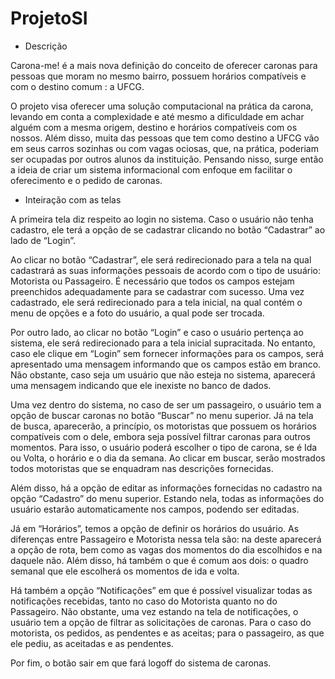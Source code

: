 # ProjetoSI

- Descrição

Carona-me! é a mais nova definição do conceito de oferecer caronas para pessoas que moram no mesmo bairro, possuem horários compatíveis e com o destino comum : a UFCG.

O projeto visa oferecer uma solução computacional na prática da carona, levando em conta a complexidade e até mesmo a dificuldade em achar alguém com a mesma origem, destino e horários compatíveis com os nossos. Além disso, muita das pessoas que tem como destino a UFCG vão em seus carros sozinhas ou com vagas ociosas, que, na prática, poderiam ser ocupadas por outros alunos da instituição. 
Pensando nisso, surge então a ideia de criar um sistema informacional com enfoque em facilitar o oferecimento e o pedido de caronas. 


- Inteiração com as telas

A primeira tela diz respeito ao login no sistema. Caso o usuário não tenha cadastro, ele terá a opção de se cadastrar clicando no botão “Cadastrar” ao lado de “Login”.

Ao clicar no botão “Cadastrar”, ele será redirecionado para a tela na qual cadastrará as suas informações pessoais de acordo com o tipo de usuário: Motorista ou Passageiro. É necessário que todos os campos estejam preenchidos adequadamente para se cadastrar com sucesso. Uma vez cadastrado, ele será redirecionado para a tela inicial, na qual contém o menu de opções e a foto do usuário, a qual pode ser trocada.

Por outro lado, ao clicar no botão “Login” e caso o usuário pertença ao sistema, ele será redirecionado para a tela inicial supracitada. No entanto, caso ele clique em “Login” sem fornecer informações para os campos, será apresentado uma mensagem informando que os campos estão em branco. Não obstante, caso seja um usuário que não esteja no sistema, aparecerá uma mensagem indicando que ele inexiste no banco de dados. 

Uma vez dentro do sistema, no caso de ser um passageiro, o usuário tem a opção de buscar caronas no botão “Buscar” no menu superior. Já na tela de busca, aparecerão, a princípio, os motoristas que possuem os horários compatíveis com o dele, embora seja possível filtrar caronas para outros momentos. Para isso, o usuário poderá escolher o tipo de carona, se é Ida ou Volta, o horário e o dia da semana. Ao clicar em buscar, serão mostrados todos motoristas que se enquadram nas descrições fornecidas.

Além disso, há a opção de editar as informações fornecidas no cadastro na opção “Cadastro” do menu superior. Estando nela, todas as informações do usuário estarão automaticamente nos campos, podendo ser editadas.

Já em “Horários”, temos a opção de definir os horários do usuário. As diferenças entre Passageiro e Motorista nessa tela são: na deste aparecerá a opção de rota, bem como as vagas dos momentos do dia escolhidos e na daquele não. Além disso, há também o que é comum aos dois: o quadro semanal que ele escolherá os momentos de ida e volta.

Há também a opção “Notificações” em que é possível visualizar todas as notificações recebidas, tanto no caso do Motorista quanto no do Passageiro. Não obstante, uma vez estando na tela de notificações, o usuário tem a opção de filtrar as solicitações de caronas. Para o caso do motorista, os pedidos, as pendentes e as aceitas; para o passageiro, as que ele pediu, as aceitadas e as pendentes. 

Por fim, o botão sair em que fará logoff do sistema de caronas.

